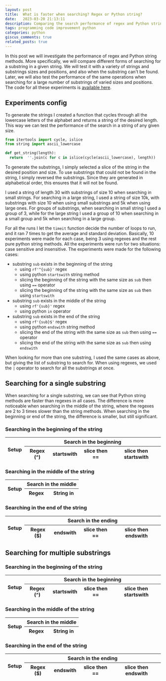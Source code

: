 ```yaml
---
layout: post
title:  What is faster when searching? Regex or Python string?
date:   2023-03-20 21:13:11
description: Comparing the search performance of regex and Python string methods.
tags: programming code improvement python
categories: python
giscus_comments: true
related_posts: true
---
```


In this post we will investigate the performance of regex and Python string methods. More specifically, we will compare different
forms of searching for a substring in a given string. We will test it with a variety of strings and substrings sizes and positions, and also when the substring can't be found. Later, we will also test the performance of the same operations when searching for a large number of substrings of varied sizes and positions. The code for all these experiments is [available here](https://gist.github.com/george-gca/29cc3af8e1fa5061c6246eefa3476bd1).

## Experiments config

To generate the strings I created a function that cycles through all the lowercase letters of the alphabet and returns a string of the desired length. This way we can test the performance of the search in a string of any given size.

```python
from itertools import cycle, islice
from string import ascii_lowercase

def get_string(length):
  return  ''.join(c for c in islice(cycle(ascii_lowercase), length))
```

To generate the substrings, I simply selected a slice of the string in the desired position and size. To use substrings that could not be found in the string, I simply reversed the substrings. Since they are generated in alphabetical order, this ensures that it will not be found.

I used a string of length 30 with substrings of size 10 when searching in small strings. For searching in a large string, I used a string of size 10k, with substrings with size 10 when using small substrings and 5k when using large ones. For groups of substrings, when searching in small string I used a group of 3, while for the large string I used a group of 10 when searching in a small group and 5k when searching in a large group.

For all the runs I let the `timeit` function decide the number of loops to run, and it ran 7 times to get the average and standard deviation. Basically, 10 experiments were made for each case, being 3 using regexes and the rest pure python string methods. All the experiments were run for two situations: case sensitive and insensitive. The experiments were made for the following cases:

- substring `sub` exists in the beginning of the string
  - using `rf'^{sub}'` regex
  - using python `startswith` string method
  - slicing the beginning of the string with the same size as `sub` then using `==` operator
  - slicing the beginning of the string with the same size as `sub` then using `startswith`
- substring `sub` exists in the middle of the string
  - using `rf'{sub}'` regex
  - using python `in` operator
- substring `sub` exists in the end of the string
  - using `rf'{sub}$'` regex
  - using python `endswith` string method
  - slicing the end of the string with the same size as `sub` then using `==` operator
  - slicing the end of the string with the same size as `sub` then using `endswith`

When looking for more than one substring, I used the same cases as above, but giving the list of substring to search for. When using regexes, we used the `|` operator to search for all the substrings at once.

<script>
  function convertScale(value) {
    let splittedNumber = value.split(" ");

    let scale = 1;
    if (splittedNumber[1] == "s") {
      scale = 1000000000;
    } else if (splittedNumber[1] == "ms") {
      scale = 1000000;
    } else if (splittedNumber[1] == "us") {
      scale = 1000;
    } else if (splittedNumber[1] == "ns") {
      scale = 1;
    }

    return parseFloat(splittedNumber[0]) * scale;
  }

  function convertToNumber(value) {
    let splittedValue = value.split(" ± ");
    return convertScale(splittedValue[0]) + convertScale(splittedValue[1]);
  }

  function highlightLowest(value, row) {
    let lowestValue = "";
    let lowestConvertedValue = 999999999999999;

    for (const [key, value] of Object.entries(row)) {
      if (key != "setup") {
        let convertedValue = convertToNumber(value);
        if (convertedValue < lowestConvertedValue) {
          lowestValue = value;
          lowestConvertedValue = convertedValue;
        }
      }
    }

    if (value == lowestValue) {
      return "<u>" + value + "</u>";
    } else {
      return value;
    }
  }
</script>

## Searching for a single substring

When searching for a single substring, we can see that Python string methods are faster than regexes in all cases. The difference is more noticeable when searching in the middle of the string, where the regexes are 2 to 3 times slower than the string methods. When searching in the beginning or end of the string, the difference is smaller, but still significant.

### Searching in the beginning of the string

<table
  data-height="800"
  data-search="true"
  data-toggle="table"
  data-url="{{ '/assets/json/blog/2023-03-20-regex-or-python-string/one_substring_beginning.json' | relative_url }}">
  <thead>
    <tr>
      <th data-field="setup" rowspan="2" data-valign="middle">Setup</th>
      <th colspan="4" data-halign="center">Search in the beginning</th>
    </tr>
    <tr>
      <th data-field="regex" data-formatter="highlightLowest">Regex (^)</th>
      <th data-field="startswith" data-formatter="highlightLowest">startswith</th>
      <th data-field="slice then ==" data-formatter="highlightLowest">slice then ==</th>
      <th data-field="slice then startswith" data-formatter="highlightLowest">slice then startswith</th>
    </tr>
  </thead>
</table>

### Searching in the middle of the string

<table
  data-height="800"
  data-search="true"
  data-toggle="table"
  data-url="{{ '/assets/json/blog/2023-03-20-regex-or-python-string/one_substring_middle.json' | relative_url }}">
  <thead>
    <tr>
      <th data-field="setup" rowspan="2" data-valign="middle">Setup</th>
      <th colspan="2" data-halign="center">Search in the middle</th>
    </tr>
    <tr>
      <th data-field="regex" data-formatter="highlightLowest">Regex</th>
      <th data-field="string in" data-formatter="highlightLowest">String in</th>
    </tr>
  </thead>
</table>

### Searching in the end of the string

<table
  data-height="800"
  data-search="true"
  data-toggle="table"
  data-url="{{ '/assets/json/blog/2023-03-20-regex-or-python-string/one_substring_ending.json' | relative_url }}">
  <thead>
    <tr>
      <th data-field="setup" rowspan="2" data-valign="middle">Setup</th>
      <th colspan="4" data-halign="center">Search in the ending</th>
    </tr>
    <tr>
      <th data-field="regex" data-formatter="highlightLowest">Regex ($)</th>
      <th data-field="endswith" data-formatter="highlightLowest">endswith</th>
      <th data-field="slice then ==" data-formatter="highlightLowest">slice then ==</th>
      <th data-field="slice then endswith" data-formatter="highlightLowest">slice then endswith</th>
    </tr>
  </thead>
</table>

## Searching for multiple substrings

### Searching in the beginning of the string

<table
  data-height="800"
  data-search="true"
  data-toggle="table"
  data-url="{{ '/assets/json/blog/2023-03-20-regex-or-python-string/multiple_substrings_beginning.json' | relative_url }}">
  <thead>
    <tr>
      <th data-field="setup" rowspan="2" data-valign="middle">Setup</th>
      <th colspan="4" data-halign="center">Search in the beginning</th>
    </tr>
    <tr>
      <th data-field="regex" data-formatter="highlightLowest">Regex (^)</th>
      <th data-field="startswith" data-formatter="highlightLowest">startswith</th>
      <th data-field="slice then ==" data-formatter="highlightLowest">slice then ==</th>
      <th data-field="slice then startswith" data-formatter="highlightLowest">slice then startswith</th>
    </tr>
  </thead>
</table>

### Searching in the middle of the string

<table
  data-height="800"
  data-search="true"
  data-toggle="table"
  data-url="{{ '/assets/json/blog/2023-03-20-regex-or-python-string/multiple_substrings_middle.json' | relative_url }}">
  <thead>
    <tr>
      <th data-field="setup" rowspan="2" data-valign="middle">Setup</th>
      <th colspan="2" data-halign="center">Search in the middle</th>
    </tr>
    <tr>
      <th data-field="regex" data-formatter="highlightLowest">Regex</th>
      <th data-field="string in" data-formatter="highlightLowest">String in</th>
    </tr>
  </thead>
</table>

### Searching in the end of the string

<table
  data-height="800"
  data-search="true"
  data-toggle="table"
  data-url="{{ '/assets/json/blog/2023-03-20-regex-or-python-string/multiple_substrings_ending.json' | relative_url }}">
  <thead>
    <tr>
      <th data-field="setup" rowspan="2" data-valign="middle">Setup</th>
      <th colspan="4" data-halign="center">Search in the ending</th>
    </tr>
    <tr>
      <th data-field="regex" data-formatter="highlightLowest">Regex ($)</th>
      <th data-field="endswith" data-formatter="highlightLowest">endswith</th>
      <th data-field="slice then ==" data-formatter="highlightLowest">slice then ==</th>
      <th data-field="slice then endswith" data-formatter="highlightLowest">slice then endswith</th>
    </tr>
  </thead>
</table>
